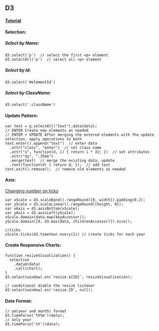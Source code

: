 ## **D3**
#### **[Tutorial](http://www.tutorialsteacher.com/d3js)**  
#### **Selection**:  
##### Select by Name:  
```
d3.select('p')  // select the first <p> element
d3.selectAll('p')  // select all <p> element
```
##### Select by Id:  
```
d3.select('#elementId')
```
##### Select by ClassName:  
```
d3.select('.className')
```
#### **Update Pattern**:  
```
var text = g.selectAll("text").data(data);
// ENTER Create new elements as needed
// ENTER + UPDATE After merging the entered elements with the update selection, apply operations to both
text.enter().append("text")  // enter data
  .attr("class", "enter")  // set class name
  .attr("x", function(d, i) { return i * 32; })  // set attributes
  .attr("dy", ".35em")
  .merge(text)  // merge the existing data, update
  .text(function(d) { return d; });  // add text
text.exit().remove();  // remove old elements as needed
```
#### **Axis**:  
[Changing number on ticks](http://www.d3noob.org/2016/08/changing-number-of-ticks-on-axis-in.html)
```
var xScale = d3.scaleBand().rangeRound([0, width]).padding(0.2);
var yScale = d3.scaleLinear().rangeRound([height, 0]);
var xAxis = d3.axisBottom(xScale);
var yAxis = d3.axisLeft(yScale);
xScale.domain(data.map(keyAccessor));
yScale.domain([0, d3.max(data, childrenAccessor)]).nice();

//ticks
xScale.ticks(d3.timeYear.every(1)) // create ticks for each year
```
#### **Create Responsive Charts**:  
```
function resizeVisualization() {
  selection
    .datum(data)
    .call(chart);
}
d3.select(window).on(`resize.${ID}`, resizeVisualization);

// conditional diable the resize listener
d3.select(window).on('resize.ID', null);
```
#### **Date Format**:  
```
// ym(year and month) format
d3.timeParse('%Y%m')(data);
// only year
d3.timeParse('%Y')(data);
```
